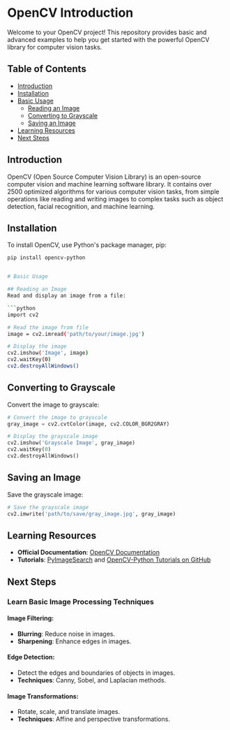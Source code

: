 # OpenCV Introduction

Welcome to your OpenCV project! This repository provides basic and advanced examples to help you get started with the powerful OpenCV library for computer vision tasks.

## Table of Contents

- [Introduction](#introduction)
- [Installation](#installation)
- [Basic Usage](#basic-usage)
  - [Reading an Image](#reading-an-image)
  - [Converting to Grayscale](#converting-to-grayscale)
  - [Saving an Image](#saving-an-image)
- [Learning Resources](#learning-resources)
- [Next Steps](#next-steps)

## Introduction

OpenCV (Open Source Computer Vision Library) is an open-source computer vision and machine learning software library. It contains over 2500 optimized algorithms for various computer vision tasks, from simple operations like reading and writing images to complex tasks such as object detection, facial recognition, and machine learning.

## Installation

To install OpenCV, use Python's package manager, pip:

```bash
pip install opencv-python


# Basic Usage

## Reading an Image
Read and display an image from a file:

```python
import cv2

# Read the image from file
image = cv2.imread('path/to/your/image.jpg')

# Display the image
cv2.imshow('Image', image)
cv2.waitKey(0)
cv2.destroyAllWindows()
```

## Converting to Grayscale
Convert the image to grayscale:

```python
# Convert the image to grayscale
gray_image = cv2.cvtColor(image, cv2.COLOR_BGR2GRAY)

# Display the grayscale image
cv2.imshow('Grayscale Image', gray_image)
cv2.waitKey(0)
cv2.destroyAllWindows()
```

## Saving an Image
Save the grayscale image:

```python
# Save the grayscale image
cv2.imwrite('path/to/save/gray_image.jpg', gray_image)
```

## Learning Resources
- **Official Documentation**: [OpenCV Documentation](https://docs.opencv.org/)
- **Tutorials**: [PyImageSearch](https://www.pyimagesearch.com/) and [OpenCV-Python Tutorials on GitHub](https://github.com/opencv/opencv)

## Next Steps
### Learn Basic Image Processing Techniques

#### Image Filtering:
- **Blurring**: Reduce noise in images.
- **Sharpening**: Enhance edges in images.

#### Edge Detection:
- Detect the edges and boundaries of objects in images.
- **Techniques**: Canny, Sobel, and Laplacian methods.

#### Image Transformations:
- Rotate, scale, and translate images.
- **Techniques**: Affine and perspective transformations.



